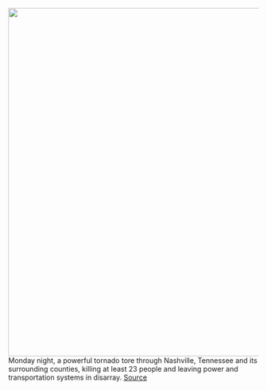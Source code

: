 <img src='https://cdn.vox-cdn.com/thumbor/j-LVM9kmLkVZrW91uYmOACH6Z0E=/0x0:5568x3712/1200x800/filters:focal(2339x1411:3229x2301)/cdn.vox-cdn.com/uploads/chorus_image/image/66430848/1210193314.jpg.0.jpg' width='700px' /><br/>
Monday night, a powerful tornado tore through Nashville, Tennessee and its surrounding counties, killing at least 23 people and leaving power and transportation systems in disarray.
<a href='https://www.theverge.com/2020/3/3/21163794/dell-fulfillment-center-nashville-tornado-buildings-damaged'> Source <a/>